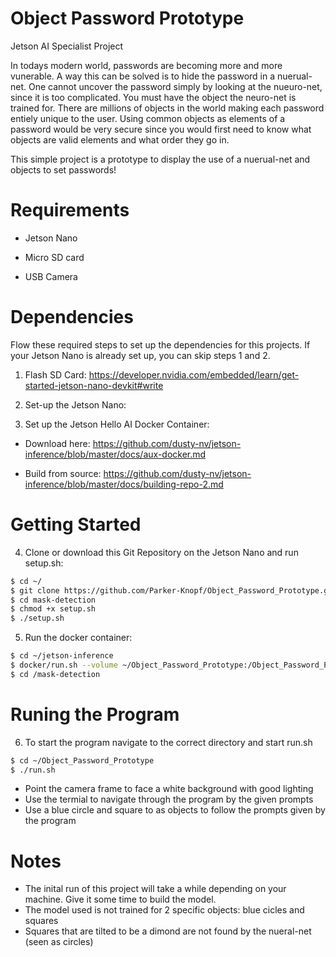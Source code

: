 # Object Password Prototype 
Jetson AI Specialist Project


In todays modern world, passwords are becoming more and more vunerable. A way this can be solved is to hide the password in a nuerual-net. One cannot uncover the password simply by looking at the nueuro-net, since it is too complicated. You must have the object the neuro-net is trained for. There are millions of objects in the world making each password entiely unique to the user. Using common objects as elements of a password would be very secure since you would first need to know what objects are valid elements and what order they go in.

This simple project is a prototype to display the use of a nuerual-net and objects to set passwords!

# Requirements

- Jetson Nano

- Micro SD card

- USB Camera
# Dependencies

Flow these required steps to set up the dependencies for this projects. If your Jetson Nano is already set up, you can skip steps 1 and 2.

1. Flash SD Card: https://developer.nvidia.com/embedded/learn/get-started-jetson-nano-devkit#write

2. Set-up the Jetson Nano:

3. Set up the Jetson Hello AI Docker Container: 

- Download here: https://github.com/dusty-nv/jetson-inference/blob/master/docs/aux-docker.md

- Build from source: https://github.com/dusty-nv/jetson-inference/blob/master/docs/building-repo-2.md

# Getting Started

4. Clone or download this Git Repository on the Jetson Nano and run setup.sh:
``` bash
$ cd ~/
$ git clone https://github.com/Parker-Knopf/Object_Password_Prototype.git
$ cd mask-detection
$ chmod +x setup.sh
$ ./setup.sh
```

5. Run the docker container:
``` bash
$ cd ~/jetson-inference
$ docker/run.sh --volume ~/Object_Password_Prototype:/Object_Password_Prototype
$ cd /mask-detection
```
# Runing the Program

6. To start the program navigate to the correct directory and start run.sh
``` bash
$ cd ~/Object_Password_Prototype
$ ./run.sh
```
- Point the camera frame to face a white background with good lighting
- Use the termial to navigate through the program by the given prompts
- Use a blue circle and square to as objects to follow the prompts given by the program
# Notes

- The inital run of this project will take a while depending on your machine. Give it some time to build the model.
- The model used is not trained for 2 specific objects: blue cicles and squares
- Squares that are tilted to be a dimond are not found by the nueral-net (seen as circles)
